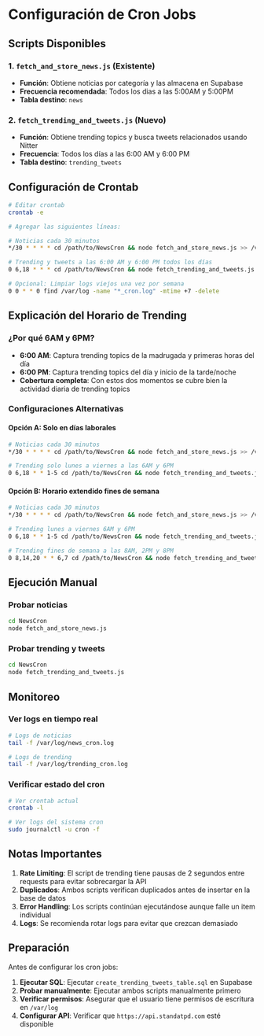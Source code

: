 # Configuración de Cron Jobs

## Scripts Disponibles

### 1. `fetch_and_store_news.js` (Existente)
- **Función**: Obtiene noticias por categoría y las almacena en Supabase
- **Frecuencia recomendada**: Todos los dias a las 5:00AM y 5:00PM
- **Tabla destino**: `news`

### 2. `fetch_trending_and_tweets.js` (Nuevo)
- **Función**: Obtiene trending topics y busca tweets relacionados usando Nitter
- **Frecuencia**: Todos los días a las 6:00 AM y 6:00 PM
- **Tabla destino**: `trending_tweets`

## Configuración de Crontab

```bash
# Editar crontab
crontab -e

# Agregar las siguientes líneas:

# Noticias cada 30 minutos
*/30 * * * * cd /path/to/NewsCron && node fetch_and_store_news.js >> /var/log/news_cron.log 2>&1

# Trending y tweets a las 6:00 AM y 6:00 PM todos los días
0 6,18 * * * cd /path/to/NewsCron && node fetch_trending_and_tweets.js >> /var/log/trending_cron.log 2>&1

# Opcional: Limpiar logs viejos una vez por semana
0 0 * * 0 find /var/log -name "*_cron.log" -mtime +7 -delete
```

## Explicación del Horario de Trending

### ¿Por qué 6AM y 6PM?
- **6:00 AM**: Captura trending topics de la madrugada y primeras horas del día
- **6:00 PM**: Captura trending topics del día y inicio de la tarde/noche
- **Cobertura completa**: Con estos dos momentos se cubre bien la actividad diaria de trending topics

### Configuraciones Alternativas

#### Opción A: Solo en días laborales
```bash
# Noticias cada 30 minutos
*/30 * * * * cd /path/to/NewsCron && node fetch_and_store_news.js >> /var/log/news_cron.log 2>&1

# Trending solo lunes a viernes a las 6AM y 6PM
0 6,18 * * 1-5 cd /path/to/NewsCron && node fetch_trending_and_tweets.js >> /var/log/trending_cron.log 2>&1
```

#### Opción B: Horario extendido fines de semana
```bash
# Noticias cada 30 minutos
*/30 * * * * cd /path/to/NewsCron && node fetch_and_store_news.js >> /var/log/news_cron.log 2>&1

# Trending lunes a viernes 6AM y 6PM
0 6,18 * * 1-5 cd /path/to/NewsCron && node fetch_trending_and_tweets.js >> /var/log/trending_cron.log 2>&1

# Trending fines de semana a las 8AM, 2PM y 8PM
0 8,14,20 * * 6,7 cd /path/to/NewsCron && node fetch_trending_and_tweets.js >> /var/log/trending_cron.log 2>&1
```

## Ejecución Manual

### Probar noticias
```bash
cd NewsCron
node fetch_and_store_news.js
```

### Probar trending y tweets
```bash
cd NewsCron
node fetch_trending_and_tweets.js
```

## Monitoreo

### Ver logs en tiempo real
```bash
# Logs de noticias
tail -f /var/log/news_cron.log

# Logs de trending
tail -f /var/log/trending_cron.log
```

### Verificar estado del cron
```bash
# Ver crontab actual
crontab -l

# Ver logs del sistema cron
sudo journalctl -u cron -f
```

## Notas Importantes

1. **Rate Limiting**: El script de trending tiene pausas de 2 segundos entre requests para evitar sobrecargar la API
2. **Duplicados**: Ambos scripts verifican duplicados antes de insertar en la base de datos
3. **Error Handling**: Los scripts continúan ejecutándose aunque falle un item individual
4. **Logs**: Se recomienda rotar logs para evitar que crezcan demasiado

## Preparación

Antes de configurar los cron jobs:

1. **Ejecutar SQL**: Ejecutar `create_trending_tweets_table.sql` en Supabase
2. **Probar manualmente**: Ejecutar ambos scripts manualmente primero
3. **Verificar permisos**: Asegurar que el usuario tiene permisos de escritura en `/var/log`
4. **Configurar API**: Verificar que `https://api.standatpd.com` esté disponible 